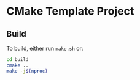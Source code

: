 # CMake Template Project

## Build

To build, either run `make.sh` or:
```bash
cd build
cmake ..
make -j$(nproc)
```

